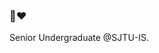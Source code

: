 ### 👋❤️


Senior Undergraduate @SJTU-IS.

<!--
**2020dfff/2020dfff** is a ✨ _special_ ✨ repository because its `README.md` (this file) appears on your GitHub profile.

Here are some ideas to get you started:

- 🔭 I’m currently working on ...
- 🌱 I’m currently learning ...
- 👯 I’m looking to collaborate on ...
- 🤔 I’m looking for help with ...&theme=tokyonight)
- 💬 Ask me about ...
- 📫 How to reach me: ...
- 😄 Pronouns: ...
- ⚡ Fun fact: ...
-->


<!-- ![Anurag's GitHub stats](https://github-readme-stats.vercel.app/api?username=2020dfff&show_icons=true) -->



<!-- ![willianrod's wakatime stats](https://github-readme-stats.vercel.app/api/wakatime?username=2020dfff)](https://github.com/anuraghazra/github-readme-stats) -->


